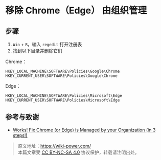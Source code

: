 # 移除 Chrome（Edge） 由组织管理

## 步骤

1. `Win` + `R`，输入 `regedit` 打开注册表
2. 找到以下目录并删除它们

Chrome：

```
HKEY_LOCAL_MACHINE\SOFTWARE\Policies\Google\Chrome
HKEY_CURRENT_USER\SOFTWARE\Policies\Google\Chrome
```

Edge：

```
HKEY_LOCAL_MACHINE\SOFTWARE\Policies\Microsoft\Edge
HKEY_CURRENT_USER\SOFTWARE\Policies\Microsoft\Edge
```

## 参考与致谢

- [Works! Fix Chrome (or Edge) is Managed by your Organization (in 3 steps!)](https://www.joshualowcock.com/guide/fix-chrome-is-managed-by-your-organization-in-3-steps/)

> 原文地址：<https://wiki-power.com/>  
> 本篇文章受 [CC BY-NC-SA 4.0](https://creativecommons.org/licenses/by/4.0/deed.zh) 协议保护，转载请注明出处。
